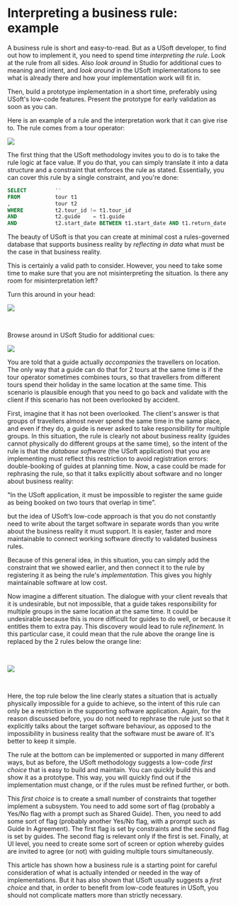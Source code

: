 # Interpreting a business rule: example

A business rule is short and easy-to-read. But as a USoft developer, to find out how to implement it, you need to spend time *interpreting the rule*. Look at the rule from all sides. Also *look around* in Studio for additional cues to meaning and intent, and *look around* in the USoft implementations to see what is already there and how your implementation work will fit in.

Then, build a prototype implementation in a short time, preferably using USoft's low-code features. Present the prototype for early validation as soon as you can.

Here is an example of a rule and the interpretation work that it can give rise to. The rule comes from a tour operator:

![](/api/Collaboration/Between%20business%20rules%20and%20implementations/assets/55d6b94c-3d56-4c03-95ea-9a218d5d2b83.png)

The first thing that the USoft methodology invites you to do is to take the rule logic at face value. If you do that, you can simply translate it into a data structure and a constraint that enforces the rule as stated. Essentially, you can cover this rule by a single constraint, and you're done:

```sql
SELECT         ''
FROM           tour t1
,              tour t2
WHERE          t2.tour_id != t1.tour_id
AND            t2.guide    = t1.guide
AND            t2.start_date BETWEEN t1.start_date AND t1.return_date

```

The beauty of USoft is that you can create at minimal cost a rules-governed database that supports business reality by *reflecting in data* what must be the case in that business reality.

This is certainly a valid path to consider. However, you need to take some time to make sure that you are not misinterpreting the situation. Is there any room for misinterpretation left?

Turn this around in your head:

![](/api/Collaboration/Between%20business%20rules%20and%20implementations/assets/a63b9404-56a7-45fd-a5d4-1a558a921989.png)

 

Browse around in USoft Studio for additional cues:

![](/api/Collaboration/Between%20business%20rules%20and%20implementations/assets/2fa96019-0b8c-4d43-a4ec-51b02a204bc5.png)

You are told that a guide actually *accompanies* the travellers on location. The only way that a guide can do that for 2 tours at the same time is if the tour operator sometimes combines tours, so that travellers from different tours spend their holiday in the same location at the same time. This scenario is plausible enough that you need to go back and validate with the client if this scenario has not been overlooked by accident.

First, imagine that it has not been overlooked. The client's answer is that groups of travellers almost never spend the same time in the same place, and even if they do, a guide is never asked to take responsibility for multiple groups. In this situation, the rule is clearly not about business reality (guides cannot physically do different groups at the same time), so the intent of the rule is that the *database software* (the USoft application) that you are implementing must reflect this restriction to avoid registration errors: double-booking of guides at planning time. Now, a case could be made for rephrasing the rule, so that it talks explicitly about software and no longer about business reality:

"In the USoft application, it must be impossible to register the same guide as being booked on two tours that overlap in time”.

but the idea of USoft’s low-code approach is that you do not constantly need to write about the target software in separate words than you write about the business reality it must support. It is easier, faster and more maintainable to connect working software directly to validated business rules.

Because of this general idea, in this situation, you can simply add the constraint that we showed earlier, and then connect it to the rule by registering it as being the rule's *implementation*. This gives you highly maintainable software at low cost.

Now imagine a different situation. The dialogue with your client reveals that it is undesirable, but not impossible, that a guide takes responsibility for multiple groups in the same location at the same time. It could be undesirable because this is more difficult for guides to do well, or because it entitles them to extra pay. This discovery would lead to rule *refinement.* In this particular case, it could mean that the rule above the orange line is replaced by the 2 rules below the orange line:

 

![](/api/Collaboration/Between%20business%20rules%20and%20implementations/assets/b28c5a41-f11a-4a98-b5af-deb066f1f69a.png)

 

Here, the top rule below the line clearly states a situation that is actually physically impossible for a guide to achieve, so the intent of this rule can only be a restriction in the supporting software application. Again, for the reason discussed before, you do not need to rephrase the rule just so that it explicitly talks about the target software behaviour, as opposed to the impossibility in business reality that the software must be aware of. It's better to keep it simple.

The rule at the bottom can be implemented or supported in many different ways, but as before, the USoft methodology suggests a low-code *first choice* that is easy to build and maintain. You can quickly build this and show it as a prototype. This way, you will quickly find out if the implementation must change, or if the rules must be refined further, or both.

This *first choice* is to create a small number of constraints that together implement a subsystem. You need to add some sort of flag (probably a Yes/No flag with a prompt such as Shared Guide). Then, you need to add some sort of flag (probably another Yes/No flag, with a prompt such as Guide In Agreement). The first flag is set by constraints and the second flag is set by guides. The second flag is relevant only if the first is set. Finally, at UI level, you need to create some sort of screen or option whereby guides are invited to agree (or not) with guiding multiple tours simultaneously.

This article has shown how a business rule is a starting point for careful consideration of what is actually intended or needed in the way of implementations. But it has also shown that USoft usually suggests a *first choice* and that, in order to benefit from low-code features in USoft, you should not complicate matters more than strictly necessary.